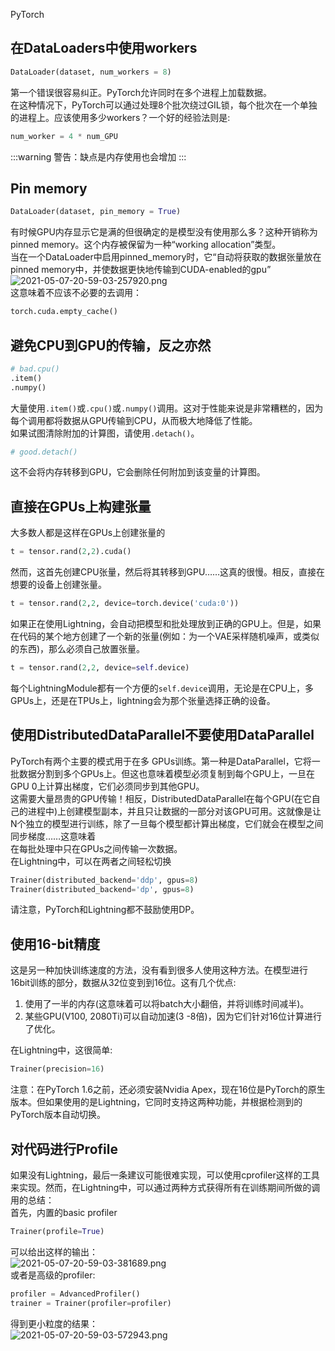 PyTorch
<a name="SBaIC"></a>
## 在DataLoaders中使用workers
```python
DataLoader(dataset, num_workers = 8)
```
第一个错误很容易纠正。PyTorch允许同时在多个进程上加载数据。<br />在这种情况下，PyTorch可以通过处理8个批次绕过GIL锁，每个批次在一个单独的进程上。应该使用多少workers？一个好的经验法则是:
```python
num_worker = 4 * num_GPU
```
:::warning
警告：缺点是内存使用也会增加
:::
<a name="fD0pp"></a>
## Pin memory
```python
DataLoader(dataset, pin_memory = True)
```
有时候GPU内存显示它是满的但很确定的是模型没有使用那么多？这种开销称为pinned memory。这个内存被保留为一种“working allocation”类型。<br />当在一个DataLoader中启用pinned_memory时，它“自动将获取的数据张量放在pinned memory中，并使数据更快地传输到CUDA-enabled的gpu”<br />![2021-05-07-20-59-03-257920.png](https://cdn.nlark.com/yuque/0/2021/png/396745/1620392638707-3d09c070-a274-4dc9-b675-195021c9255c.png#clientId=u1cdb06b7-427f-4&from=ui&id=u8e14c1c3&originHeight=455&originWidth=875&originalType=binary&size=1196834&status=done&style=shadow&taskId=u5ba7b595-e593-4f3c-9983-695baf14c8c)<br />这意味着不应该不必要的去调用：
```python
torch.cuda.empty_cache()
```
<a name="L6QuJ"></a>
## 避免CPU到GPU的传输，反之亦然
```python
# bad.cpu()
.item()
.numpy()
```
大量使用`.item()`或`.cpu()`或`.numpy()`调用。这对于性能来说是非常糟糕的，因为每个调用都将数据从GPU传输到CPU，从而极大地降低了性能。<br />如果试图清除附加的计算图，请使用`.detach()`。
```python
# good.detach()
```
这不会将内存转移到GPU，它会删除任何附加到该变量的计算图。
<a name="nRB9m"></a>
## 直接在GPUs上构建张量
大多数人都是这样在GPUs上创建张量的
```python
t = tensor.rand(2,2).cuda()
```
然而，这首先创建CPU张量，然后将其转移到GPU……这真的很慢。相反，直接在想要的设备上创建张量。
```python
t = tensor.rand(2,2, device=torch.device('cuda:0'))
```
如果正在使用Lightning，会自动把模型和批处理放到正确的GPU上。但是，如果在代码的某个地方创建了一个新的张量(例如：为一个VAE采样随机噪声，或类似的东西)，那么必须自己放置张量。
```python
t = tensor.rand(2,2, device=self.device)
```
每个LightningModule都有一个方便的`self.device`调用，无论是在CPU上，多 GPUs上，还是在TPUs上，lightning会为那个张量选择正确的设备。
<a name="EBezm"></a>
## 使用DistributedDataParallel不要使用DataParallel
PyTorch有两个主要的模式用于在多 GPUs训练。第一种是DataParallel，它将一批数据分割到多个GPUs上。但这也意味着模型必须复制到每个GPU上，一旦在GPU 0上计算出梯度，它们必须同步到其他GPU。<br />这需要大量昂贵的GPU传输！相反，DistributedDataParallel在每个GPU(在它自己的进程中)上创建模型副本，并且只让数据的一部分对该GPU可用。这就像是让N个独立的模型进行训练，除了一旦每个模型都计算出梯度，它们就会在模型之间同步梯度……这意味着<br />在每批处理中只在GPUs之间传输一次数据。<br />在Lightning中，可以在两者之间轻松切换
```python
Trainer(distributed_backend='ddp', gpus=8)
Trainer(distributed_backend='dp', gpus=8)
```
请注意，PyTorch和Lightning都不鼓励使用DP。
<a name="DeQf7"></a>
## 使用16-bit精度
这是另一种加快训练速度的方法，没有看到很多人使用这种方法。在模型进行16bit训练的部分，数据从32位变到到16位。这有几个优点:

1. 使用了一半的内存(这意味着可以将batch大小翻倍，并将训练时间减半)。
2. 某些GPU(V100, 2080Ti)可以自动加速(3 -8倍)，因为它们针对16位计算进行了优化。

在Lightning中，这很简单:
```python
Trainer(precision=16)
```
注意：在PyTorch 1.6之前，还必须安装Nvidia Apex，现在16位是PyTorch的原生版本。但如果使用的是Lightning，它同时支持这两种功能，并根据检测到的PyTorch版本自动切换。
<a name="V7mzg"></a>
## 对代码进行Profile
如果没有Lightning，最后一条建议可能很难实现，可以使用cprofiler这样的工具来实现。然而，在Lightning中，可以通过两种方式获得所有在训练期间所做的调用的总结：<br />首先，内置的basic profiler
```python
Trainer(profile=True)
```
可以给出这样的输出：<br />![2021-05-07-20-59-03-381689.png](https://cdn.nlark.com/yuque/0/2021/png/396745/1620392778921-0737f6a8-71ba-4140-96a4-d1f7ab17796f.png#clientId=u1cdb06b7-427f-4&from=ui&id=u89ab16d5&originHeight=464&originWidth=875&originalType=binary&size=1220509&status=done&style=none&taskId=ub81d8da8-ab11-4550-9c72-12fac217df5)<br />或者是高级的profiler:
```python
profiler = AdvancedProfiler()
trainer = Trainer(profiler=profiler)
```
得到更小粒度的结果：<br />![2021-05-07-20-59-03-572943.png](https://cdn.nlark.com/yuque/0/2021/png/396745/1620392809020-b71a9de6-ddb6-42d8-b6bf-cc134e746ae6.png#clientId=u1cdb06b7-427f-4&from=ui&id=ucdede820&originHeight=485&originWidth=875&originalType=binary&size=1275744&status=done&style=none&taskId=u2da667cd-48f4-45aa-bbb8-15f5d7bfa09)
